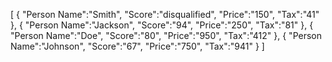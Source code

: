 [
   {
      "Person Name":"Smith",
      "Score":"disqualified",
      "Price":"150",
      "Tax":"41"
   },
   {
      "Person Name":"Jackson",
      "Score":"94",
      "Price":"250",
      "Tax":"81"
   },
   {
      "Person Name":"Doe",
      "Score":"80",
      "Price":"950",
      "Tax":"412"
   },
   {
      "Person Name":"Johnson",
      "Score":"67",
      "Price":"750",
      "Tax":"941"
   }
]
